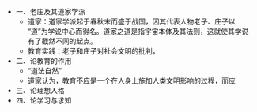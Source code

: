 - 一、老庄及其道家学派
	- 道家：道家学派起于春秋末而盛于战国，因其代表人物老子、庄子以 “道”为学说中心而得名。道家之道是指宇宙本体及其法则，这就使其学说有了截然不同的起点。
	- 教育实践：老子和庄子对社会文明的批判，
- 二、论教育的作用
	- “道法自然”
	- 道家认为，教育不应是一个在人身上施加人类文明影响的过程，而应
- 三、论理想人格
- 四、论学习与求知
